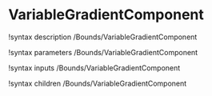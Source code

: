 <!-- MOOSE Documentation Stub: Remove this when content is added. -->

# VariableGradientComponent
!syntax description /Bounds/VariableGradientComponent

!syntax parameters /Bounds/VariableGradientComponent

!syntax inputs /Bounds/VariableGradientComponent

!syntax children /Bounds/VariableGradientComponent
